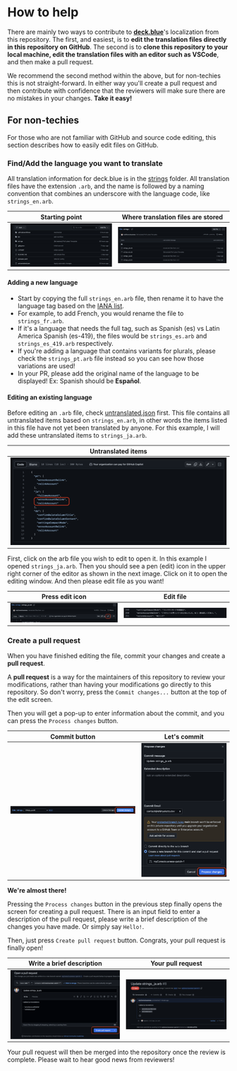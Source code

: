 # How to help

There are mainly two ways to contribute to **[deck.blue](https://deck.blue)**'s localization from this repository. The first, and easiest, is to **edit the translation files directly in this repository on GitHub**. The second is to **clone this repository to your local machine, edit the translation files with an editor such as VSCode**, and then make a pull request.

We recommend the second method within the above, but for non-techies this is not straight-forward. In either way you'll create a pull request and then contribute with confidence that the reviewers will make sure there are no mistakes in your changes. **Take it easy!**

## For non-techies

For those who are not familiar with GitHub and source code editing, this section describes how to easily edit files on GitHub.

### Find/Add the language you want to translate

All translation information for deck.blue is in the [strings](https://github.com/deckblue/l10n/tree/main/strings) folder. All translation files have the extension `.arb`, and the name is followed by a naming convention that combines an underscore with the language code, like `strings_en.arb`.

| Starting point                                    | Where translation files are stored                |
| ------------------------------------------------- | ------------------------------------------------- |
| ![guide1](./assets/imgs/contribution_guide_1.png) | ![guide2](./assets/imgs/contribution_guide_2.png) |

#### Adding a new language

- Start by copying the full `strings_en.arb` file, then rename it to have the language tag based on the [IANA list](https://www.iana.org/assignments/language-subtag-registry/language-subtag-registry).
- For example, to add French, you would rename the file to `strings_fr.arb`.
- If it's a language that needs the full tag, such as Spanish (es) vs Latin America Spanish (es-419), the files would be `strings_es.arb` and `strings_es_419.arb` respectively. 
- If you're adding a language that contains variants for plurals, please check the `strings_pt.arb` file instead so you can see how those variations are used! 
- In your PR, please add the original name of the language to be displayed! Ex: Spanish should be **Español**. 

#### Editing an existing language

Before editing an `.arb` file, check [untranslated.json](https://github.com/deckblue/l10n/blob/main/untranslated.json) first. This file contains all untranslated items based on `strings_en.arb`, in other words the items listed in this file have not yet been translated by anyone. For this example, I will add these untranslated items to `strings_ja.arb`.

| Untranslated items                                |
| ------------------------------------------------- |
| ![guide3](./assets/imgs/contribution_guide_3.png) |

First, click on the arb file you wish to edit to open it. In this example I opened `strings_ja.arb`. Then you should see a pen (edit) icon in the upper right corner of the editor as shown in the next image. Click on it to open the editing window. And then please edit file as you want!

| Press edit icon                                   | Edit file                                         |
| ------------------------------------------------- | ------------------------------------------------- |
| ![guide4](./assets/imgs/contribution_guide_4.png) | ![guide5](./assets/imgs/contribution_guide_5.png) |

### Create a pull request

When you have finished editing the file, commit your changes and create a **pull request**.

A **pull request** is a way for the maintainers of this repository to review your modifications, rather than having your modifications go directly to this repository. So don't worry, press the `Commit changes...` button at the top of the edit screen.

Then you will get a pop-up to enter information about the commit, and you can press the `Process changes` button.

| Commit button                                     | Let's commit                                      |
| ------------------------------------------------- | ------------------------------------------------- |
| ![guide6](./assets/imgs/contribution_guide_6.png) | ![guide7](./assets/imgs/contribution_guide_7.png) |

**We're almost there!**

Pressing the `Process changes` button in the previous step finally opens the screen for creating a pull request. There is an input field to enter a description of the pull request, please write a brief description of the changes you have made. Or simply say `Hello!`.

Then, just press `Create pull request` button. Congrats, your pull request is finally open!

| Write a brief description                         | Your pull request                                 |
| ------------------------------------------------- | ------------------------------------------------- |
| ![guide8](./assets/imgs/contribution_guide_8.png) | ![guide9](./assets/imgs/contribution_guide_9.png) |

Your pull request will then be merged into the repository once the review is complete. Please wait to hear good news from reviewers!
